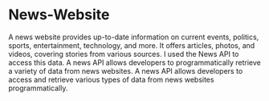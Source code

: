 # News-Website
A news website provides up-to-date information on current events, politics, sports, entertainment, technology, and more. It offers articles, photos, and videos, covering stories from various sources.
I used the News API to access this data. A news API allows developers to programmatically retrieve a variety of data from news websites.
A news API allows developers to access and retrieve various types of data from news websites programmatically.
